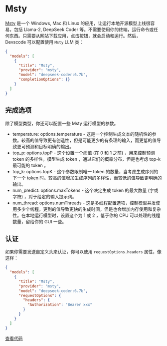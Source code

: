 # Msty

[Msty](https://msty.app/) 是一个 Windows, Mac 和 Linux 的应用，让运行本地开源模型上线很容易，包括 Llama-2, DeepSeek Coder 等。不需要使用你的终端，运行命令或任何东西。只需要从网站下载应用，点击按钮，就会启动和运行。然后， Devscode 可以配置使用 `Msty` LLM 类：

```json title="config.json"
{
  "models": [
    {
      "title": "Msty",
      "provider": "msty",
      "model": "deepseek-coder:6.7b",
      "completionOptions": {}
    }
  ]
}
```

## 完成选项

除了模型类型，你还可以配置一些 Msty 运行模型的参数。

- temperature: options.temperature - 这是一个控制生成文本的随机性的参数。较高的值导致更有创造性，但是可能更少的有条理的输入，而更低的值导致更可预测和目标明确的输出。
- top_p: options.topP - 这个设置一个阈值 (在 0 和 1 之前) ，用来控制预测 token 的多样性。模型生成 token ，通过它们的概率分布，但是也考虑 top-k 最可能的 token 。
- top_k: options.topK - 这个参数限制唯一 token 的数量，当考虑生成序列的下一个 token 时。较高的值增加生成序列的多样性，而较低的值导致更明确的输出。
- num_predict: options.maxTokens - 这个决定生成 token 的最大数量 (字或字符) ，对于给定的输入提示词。
- num_thread: options.numThreads - 这是多线程配置选项，控制模型并发使用多少个线程。更到的值导致更快的生成时间，但是也会增加内存使用和复杂性。在本地运行模型时，设置这个为 1 或 2 ，低于你的 CPU 可以处理的线程数量，留给你的 GUI 一些。

## 认证

如果你需要发送自定义头来认证，你可以使用 `requestOptions.headers` 属性，像这样：

```json title="config.json"
{
  "models": [
    {
      "title": "Msty",
      "provider": "msty",
      "model": "deepseek-coder:6.7b",
      "requestOptions": {
        "headers": {
          "Authorization": "Bearer xxx"
        }
      }
    }
  ]
}
```

[查看代码](https://github.com/khulnasoft/devscode/blob/main/core/llm/llms/Msty.ts)
